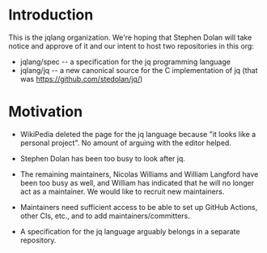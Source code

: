 # Introduction

This is the jqlang organization.  We're hoping that Stephen Dolan will take notice and approve of it and our intent to host two repositories in this org:
 - jqlang/spec -- a specification for the jq programming language
 - jqlang/jq -- a new canonical source for the C implementation of jq (that was https://github.com/stedolan/jq/)
 
 # Motivation
 
  - WikiPedia deleted the page for the jq language because "it looks like a personal project".  No amount of arguing with the editor helped.
  
  - Stephen Dolan has been too busy to look after jq.
  
  - The remaining maintainers, Nicolas Williams and William Langford have been too busy as well, and William has indicated that he will no longer act as a maintainer.  We would like to recruit new maintainers.
  
  - Maintainers need sufficient access to be able to set up GitHub Actions, other CIs, etc., and to add maintainers/committers.
  
  - A specification for the jq language arguably belongs in a separate repository.
